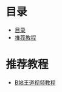 # 目录
<!--ts-->
* [目录](#目录)
* [推荐教程](#推荐教程)

<!-- Added by: zwl, at: Fri Feb 25 20:33:35 CST 2022 -->

<!--te-->
# 推荐教程

- [B站王道视频教程](https://www.bilibili.com/video/BV1YE411D7nH?from=search&seid=3708070542596072014&spm_id_from=333.337.0.0) 
